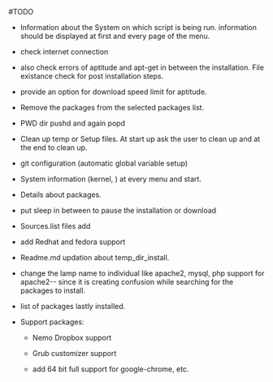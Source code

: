 #TODO

* Information about the System on which script is being run. information should be displayed at first and every page of the menu.

* check internet connection

* also check errors of aptitude and apt-get in between the installation. File existance check for post installation steps.

* provide an option for download speed limit for aptitude.

* Remove the packages from the selected packages list.

* PWD dir pushd and again popd

* Clean up temp or Setup files. At start up ask the user to clean up and at the end to clean up.

* git configuration (automatic global variable setup)

* System information (kernel, ) at every menu and start.

* Details about packages.

* put sleep in between to pause the installation or download

* Sources.list files add

* add Redhat and fedora support

* Readme.md updation about temp_dir_install.

* change the lamp name to individual like apache2, mysql, php support for apache2-- since it is creating confusion while searching for the packages to install.

* list of packages lastly installed.

* Support packages: 

	* Nemo Dropbox support

	* Grub customizer support

	* add 64 bit full support for google-chrome, etc.
